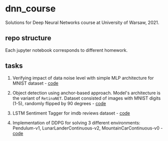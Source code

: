 # dnn_course
Solutions for Deep Neural Networks course at University of Warsaw, 2021.

## repo structure
Each jupyter notebook corresponds to different homework.

## tasks
1. Verifying impact of data noise level with simple MLP architecture for
MNIST dataset - 
   [code](https://github.com/ralenth/dnn_course/blob/main/homeworks/mlp_mnist.ipynb)
   
2. Object detection using anchor-based approach. Model's architecture is
the variant of `RetinaNET`. Dataset consisted of images with MNIST digits
   (1-5), randomly flipped by 90 degrees - 
   [code](https://github.com/ralenth/dnn_course/blob/main/homeworks/retina_object_detection.ipynb)
   
3. LSTM Sentiment Tagger for imdb reviews dataset - 
   [code](https://github.com/ralenth/dnn_course/blob/main/homeworks/lstm_sentiment_tagger.ipynb)

4. Implementation of DDPG for solving 3 different environments: Pendulum-v1, 
LunarLanderContinuous-v2, MountainCarContinuous-v0 - 
   [code](https://github.com/ralenth/dnn_course/blob/main/homeworks/ddpg.ipynb)
   

